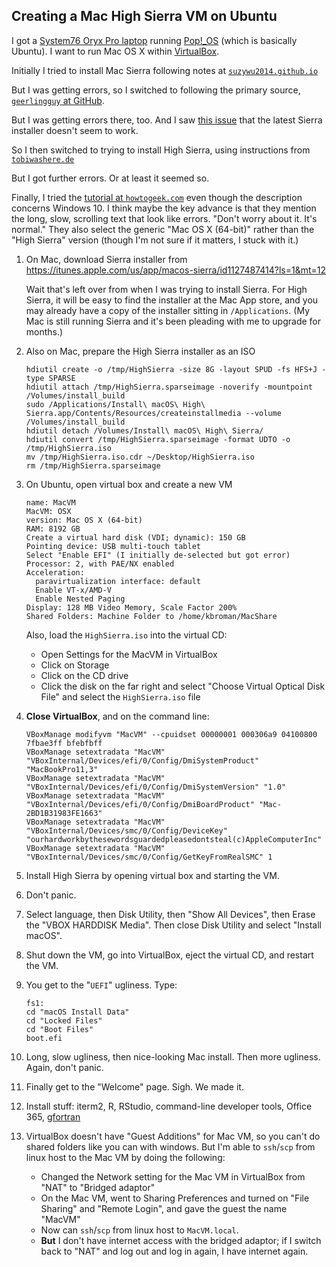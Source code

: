 ## Creating a Mac High Sierra VM on Ubuntu

I got a [System76 Oryx Pro
laptop](https://system76.com/laptops/oryx) running
[Pop!_OS](https://system76.com/pop) (which is basically Ubuntu). I
want to run Mac OS X within [VirtualBox](https://www.virtualbox.org).

Initially I tried to install Mac Sierra
following notes at
[`suzywu2014.github.io`](http://suzywu2014.github.io/ubuntu/2017/02/23/macos-sierra-virtualbox-vm-on-ubuntu)

But I was getting errors, so I switched to following the primary source,
[`geerlingguy` at GitHub](https://github.com/geerlingguy/macos-virtualbox-vm).

But I was getting errors there, too. And I saw [this issue](https://github.com/geerlingguy/macos-virtualbox-vm/issues/24)
that the latest Sierra installer doesn't seem to work.

So I then switched to trying to install High Sierra, using instructions from
[`tobiwashere.de`](http://tobiwashere.de/2017/10/virtualbox-how-to-create-a-macos-high-sierra-vm-to-run-on-a-mac-host-system/)

But I got further errors. Or at least it seemed so.

Finally, I tried the
[tutorial at `howtogeek.com`](https://www.howtogeek.com/289594/how-to-install-macos-sierra-in-virtualbox-on-windows-10/)
even though the description concerns Windows 10. I think maybe the key advance
is that they mention the long, slow, scrolling text that look like
errors. "Don't worry about it. It's normal." They also select the
generic "Mac OS X (64-bit)" rather than the "High Sierra" version
(though I'm not sure if it matters, I stuck with it.)

1. On Mac, download Sierra installer from
   <https://itunes.apple.com/us/app/macos-sierra/id1127487414?ls=1&mt=12>

   Wait that's left over from when I was trying to install Sierra. For
   High Sierra, it will be easy to find the installer at the Mac App
   store, and you may already have a copy of the installer sitting in
   `/Applications`. (My Mac is still running Sierra and it's been
   pleading with me to upgrade for months.)

2. Also on Mac, prepare the High Sierra installer as an ISO

   ```
   hdiutil create -o /tmp/HighSierra -size 8G -layout SPUD -fs HFS+J -type SPARSE
   hdiutil attach /tmp/HighSierra.sparseimage -noverify -mountpoint /Volumes/install_build
   sudo /Applications/Install\ macOS\ High\ Sierra.app/Contents/Resources/createinstallmedia --volume /Volumes/install_build
   hdiutil detach /Volumes/Install\ macOS\ High\ Sierra/
   hdiutil convert /tmp/HighSierra.sparseimage -format UDTO -o /tmp/HighSierra.iso
   mv /tmp/HighSierra.iso.cdr ~/Desktop/HighSierra.iso
   rm /tmp/HighSierra.sparseimage
   ```

3. On Ubuntu, open virtual box and create a new VM

   ```
   name: MacVM
   MacVM: OSX
   version: Mac OS X (64-bit)
   RAM: 8192 GB
   Create a virtual hard disk (VDI; dynamic): 150 GB
   Pointing device: USB multi-touch tablet
   Select "Enable EFI" (I initially de-selected but got error)
   Processor: 2, with PAE/NX enabled
   Acceleration:
     paravirtualization interface: default
     Enable VT-x/AMD-V
     Enable Nested Paging
   Display: 128 MB Video Memory, Scale Factor 200%
   Shared Folders: Machine Folder to /home/kbroman/MacShare
   ```

   Also, load the `HighSierra.iso` into the virtual CD:

   - Open Settings for the MacVM in VirtualBox
   - Click on Storage
   - Click on the CD drive
   - Click the disk on the far right and select "Choose Virtual
     Optical Disk File" and select the `HighSierra.iso` file


4. **Close VirtualBox**, and on the command line:

   ```
   VBoxManage modifyvm "MacVM" --cpuidset 00000001 000306a9 04100800 7fbae3ff bfebfbff
   VBoxManage setextradata "MacVM" "VBoxInternal/Devices/efi/0/Config/DmiSystemProduct" "MacBookPro11,3"
   VBoxManage setextradata "MacVM" "VBoxInternal/Devices/efi/0/Config/DmiSystemVersion" "1.0"
   VBoxManage setextradata "MacVM" "VBoxInternal/Devices/efi/0/Config/DmiBoardProduct" "Mac-2BD1B31983FE1663"
   VBoxManage setextradata "MacVM" "VBoxInternal/Devices/smc/0/Config/DeviceKey" "ourhardworkbythesewordsguardedpleasedontsteal(c)AppleComputerInc"
   VBoxManage setextradata "MacVM" "VBoxInternal/Devices/smc/0/Config/GetKeyFromRealSMC" 1
   ```

5. Install High Sierra by opening virtual box and starting the VM.

6. Don't panic.

7. Select language, then Disk Utility, then "Show All Devices", then
   Erase the "VBOX HARDDISK Media". Then close Disk Utility and
   select "Install macOS".

8. Shut down the VM, go into VirtualBox, eject the virtual CD, and
   restart the VM.

9. You get to the "`UEFI`" ugliness. Type:

   ```
   fs1:
   cd "macOS Install Data"
   cd "Locked Files"
   cd "Boot Files"
   boot.efi
   ```

10. Long, slow ugliness, then nice-looking Mac install. Then more
    ugliness. Again, don't panic.

11. Finally get to the "Welcome" page. Sigh. We made it.

12. Install stuff: iterm2, R, RStudio, command-line developer tools,
    Office 365, [gfortran](http://gcc.gnu.org/wiki/GFortranBinaries#MacOS)

13. VirtualBox doesn't have "Guest Additions" for Mac VM, so you can't
    do shared folders like you can with windows. But I'm able to
    `ssh`/`scp` from linux host to the Mac VM by doing the following:

    - Changed the Network setting for the Mac VM in VirtualBox from
      "NAT" to "Bridged adaptor"
    - On the Mac VM, went to Sharing Preferences and turned on "File
      Sharing" and "Remote Login", and gave the guest the name "MacVM"
    - Now can `ssh`/`scp` from linux host to `MacVM.local`.
    - **But** I don't have internet access with the bridged adaptor;
      if I switch back to "NAT" and log out and log in again, I have
      internet again.
